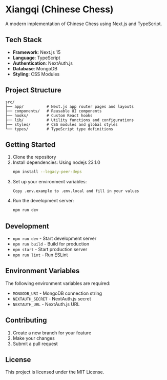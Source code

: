 # Xiangqi (Chinese Chess)

A modern implementation of Chinese Chess using Next.js and TypeScript.

## Tech Stack

- **Framework**: Next.js 15
- **Language**: TypeScript
- **Authentication**: NextAuth.js
- **Database**: MongoDB
- **Styling**: CSS Modules

## Project Structure

```
src/
├── app/          # Next.js app router pages and layouts
├── components/   # Reusable UI components
├── hooks/        # Custom React hooks
├── lib/          # Utility functions and configurations
├── styles/       # CSS modules and global styles
└── types/        # TypeScript type definitions
```

## Getting Started
1. Clone the repository
2. Install dependencies:
Using nodejs 23.1.0
   ```bash
   npm install --legacy-peer-deps
   ```
4. Set up your environment variables:
   ```
   Copy .env.example to .env.local and fill in your values
   ```
5. Run the development server:
   ```bash
   npm run dev
   ```

## Development

- `npm run dev` - Start development server
- `npm run build` - Build for production
- `npm start` - Start production server
- `npm run lint` - Run ESLint

## Environment Variables

The following environment variables are required:

- `MONGODB_URI` - MongoDB connection string
- `NEXTAUTH_SECRET` - NextAuth.js secret
- `NEXTAUTH_URL` - NextAuth.js URL

## Contributing

1. Create a new branch for your feature
2. Make your changes
3. Submit a pull request

## License

This project is licensed under the MIT License.
